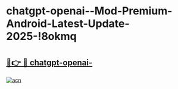 # chatgpt-openai--Mod-Premium-Android-Latest-Update-2025-!8okmq

# <h2><a href="https://x9p6t6.esa.edu.pl?title=chatgpt-openai-&ref=8okmq">🔗👉 🔴 chatgpt-openai-</a></h2>

[![acn](https://github.com/user-attachments/assets/0f9c940e-d8b0-45ae-aac7-cd30a18b3e1c)](https://x9p6t6.esa.edu.pl?title=chatgpt-openai-&ref=8okmq)

